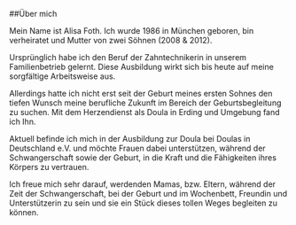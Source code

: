 ##Über mich

Mein Name ist Alisa Foth. Ich wurde 1986 in München geboren, bin verheiratet und Mutter von zwei Söhnen (2008 & 2012).

Ursprünglich habe ich den Beruf der Zahntechnikerin in unserem Familienbetrieb gelernt. Diese Ausbildung wirkt sich bis heute auf meine sorgfältige Arbeitsweise aus.

Allerdings hatte ich nicht erst seit der Geburt meines ersten Sohnes den tiefen Wunsch meine berufliche Zukunft im Bereich der Geburtsbegleitung zu suchen. Mit dem Herzendienst als Doula in Erding und Umgebung fand ich Ihn.

Aktuell befinde ich mich in der Ausbildung zur Doula bei Doulas in Deutschland e.V. und möchte Frauen dabei unterstützen, während der Schwangerschaft sowie der Geburt, in die Kraft und  die Fähigkeiten ihres Körpers zu vertrauen.

Ich freue mich sehr darauf, werdenden Mamas, bzw. Eltern, während der Zeit der Schwangerschaft, bei der Geburt und im Wochenbett, Freundin und Unterstützerin zu sein und sie ein Stück dieses tollen Weges begleiten zu können.
